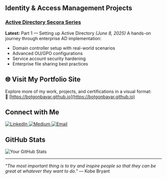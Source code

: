 ## Identity & Access Management Projects
### [Active Directory Secora Series](https://medium.com/@botgonbayar/part-1-setting-up-active-directory-c59677048c92)
**Latest:** Part 1 — Setting up Active Directory *(June 8, 2025)*
A hands-on journey through enterprise AD implementation:
- Domain controller setup with real-world scenarios  
- Advanced OU/GPO configurations  
- Service account security hardening  
- Enterprise file sharing best practices  

## 🌐 Visit My Portfolio Site
Explore more of my work, projects, and certifications in a visual format:  
🔗 [https://botgonbayar.github.io](https://botgonbayar.github.io)

## Connect with Me
<p align="left">
  <a href="https://linkedin.com/in/botgonbayar">
    <img src="https://img.shields.io/badge/-LinkedIn-0077B5?style=flat-square&logo=linkedin&logoColor=white" alt="LinkedIn"/>
  </a>
 
  <a href="https://medium.com/@botgonbayar">
    <img src="https://img.shields.io/badge/-Medium-12100E?style=flat-square&logo=medium&logoColor=white" alt="Medium"/>
  </a>
  
  <a href="mailto:batotgonbayar@proton.me">
    <img src="https://img.shields.io/badge/-Email-D14836?style=flat-square&logo=gmail&logoColor=white" alt="Email"/>
  </a>
</p>

## GitHub Stats

![Your GitHub Stats](https://github-readme-stats.vercel.app/api?username=botgonbayar&show_icons=true&theme=dark)

---

*"The most important thing is to try and inspire people so that they can be great at whatever they want to do."* — Kobe Bryant
